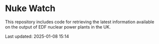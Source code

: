 # Nuke Watch

This repository includes code for retrieving the latest information available on the output of EDF nuclear power plants in the UK.

Last updated: 2025-01-08 15:14